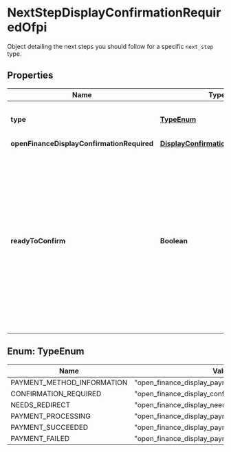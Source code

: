 

# NextStepDisplayConfirmationRequiredOfpi

Object detailing the next steps you should follow for a specific `next_step` type.

## Properties

| Name | Type | Description | Notes |
|------------ | ------------- | ------------- | -------------|
|**type** | [**TypeEnum**](#TypeEnum) | The type of &#x60;next_step&#x60; you need to follow.  |  [optional] |
|**openFinanceDisplayConfirmationRequired** | [**DisplayConfirmationRequiredOfpi**](DisplayConfirmationRequiredOfpi.md) |  |  [optional] |
|**readyToConfirm** | **Boolean** | Boolean that indicates whether the payment intent is ready to be confirmed.     **Note:** When set to &#x60;true&#x60;, you need to confirm the payment by making a PATCH request sending through &#x60;confirm: true&#x60;. |  [optional] |



## Enum: TypeEnum

| Name | Value |
|---- | -----|
| PAYMENT_METHOD_INFORMATION | &quot;open_finance_display_payment_method_information&quot; |
| CONFIRMATION_REQUIRED | &quot;open_finance_display_confirmation_required&quot; |
| NEEDS_REDIRECT | &quot;open_finance_display_needs_redirect&quot; |
| PAYMENT_PROCESSING | &quot;open_finance_display_payment_processing&quot; |
| PAYMENT_SUCCEEDED | &quot;open_finance_display_payment_succeeded&quot; |
| PAYMENT_FAILED | &quot;open_finance_display_payment_failed&quot; |



